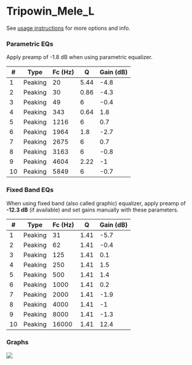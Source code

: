 # Tripowin_Mele_L
See [usage instructions](https://github.com/jaakkopasanen/AutoEq#usage) for more options and info.

### Parametric EQs
Apply preamp of -1.8 dB when using parametric equalizer.

|   # | Type    |   Fc (Hz) |    Q |   Gain (dB) |
|-----|---------|-----------|------|-------------|
|   1 | Peaking |        20 | 5.44 |        -4.8 |
|   2 | Peaking |        30 | 0.86 |        -4.3 |
|   3 | Peaking |        49 | 6    |        -0.4 |
|   4 | Peaking |       343 | 0.64 |         1.8 |
|   5 | Peaking |      1216 | 6    |         0.7 |
|   6 | Peaking |      1964 | 1.8  |        -2.7 |
|   7 | Peaking |      2675 | 6    |         0.7 |
|   8 | Peaking |      3163 | 6    |        -0.8 |
|   9 | Peaking |      4604 | 2.22 |        -1   |
|  10 | Peaking |      5849 | 6    |        -0.7 |

### Fixed Band EQs
When using fixed band (also called graphic) equalizer, apply preamp of **-12.3 dB** (if available) and set gains manually with these parameters.

|   # | Type    |   Fc (Hz) |    Q |   Gain (dB) |
|-----|---------|-----------|------|-------------|
|   1 | Peaking |        31 | 1.41 |        -5.7 |
|   2 | Peaking |        62 | 1.41 |        -0.4 |
|   3 | Peaking |       125 | 1.41 |         0.1 |
|   4 | Peaking |       250 | 1.41 |         1.5 |
|   5 | Peaking |       500 | 1.41 |         1.4 |
|   6 | Peaking |      1000 | 1.41 |         0.2 |
|   7 | Peaking |      2000 | 1.41 |        -1.9 |
|   8 | Peaking |      4000 | 1.41 |        -1   |
|   9 | Peaking |      8000 | 1.41 |        -1.3 |
|  10 | Peaking |     16000 | 1.41 |        12.4 |

### Graphs
![](./Tripowin_Mele_L.png)
